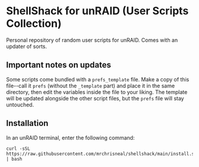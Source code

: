 # ShellShack for unRAID (User Scripts Collection)
Personal repository of random user scripts for unRAID.
Comes with an updater of sorts.

## Important notes on updates
Some scripts come bundled with a `prefs_template` file. Make a copy of this file--call it `prefs` (without the `_template` part) and place it in the same directory, then edit the variables inside the file to your liking. The template will be updated alongside the other script files, but the `prefs` file will stay untouched.

## Installation
In an unRAID terminal, enter the following command:
```
curl -sSL https://raw.githubusercontent.com/mrchrisneal/shellshack/main/install.sh | bash
```
